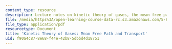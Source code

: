 ```yaml
---
content_type: resource
description: Lecture notes on kinetic theory of gases, the mean free path, and transport.
file: /media/https%3A/open-learning-course-data-rc.s3.amazonaws.com/5-62-physical-chemistry-ii-spring-2008/f90a4c878e68f44e42b85dbbd4d18751_31_562ln08.pdf
file_type: application/pdf
resourcetype: Document
title: 'Kinetic Theory of Gases: Mean Free Path and Transport'
uid: f90a4c87-8e68-f44e-42b8-5dbbd4d18751
---
```

